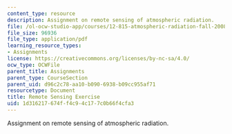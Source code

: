 ```yaml
---
content_type: resource
description: Assignment on remote sensing of atmospheric radiation.
file: /ol-ocw-studio-app/courses/12-815-atmospheric-radiation-fall-2008/1d316217674ff4c94c177c0b66f4cfa3_remote_sens_exer.pdf
file_size: 96936
file_type: application/pdf
learning_resource_types:
- Assignments
license: https://creativecommons.org/licenses/by-nc-sa/4.0/
ocw_type: OCWFile
parent_title: Assignments
parent_type: CourseSection
parent_uid: d96c2c78-aa10-b090-6938-b09cc955af71
resourcetype: Document
title: Remote Sensing Exercise
uid: 1d316217-674f-f4c9-4c17-7c0b66f4cfa3
---
```

Assignment on remote sensing of atmospheric radiation.